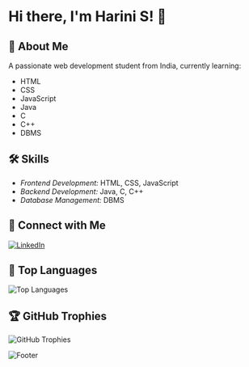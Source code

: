 # Hi there, I'm Harini S! 👋

## 🚀 About Me

A passionate web development student from India, currently learning:
- HTML
- CSS
- JavaScript
- Java
- C
- C++
- DBMS

## 🛠 Skills
- *Frontend Development:* HTML, CSS, JavaScript
- *Backend Development:* Java, C, C++
- *Database Management:* DBMS

## 🔗 Connect with Me

[![LinkedIn](https://img.shields.io/badge/LinkedIn-blue?style=for-the-badge&logo=linkedin)](https://www.linkedin.com/in/harinisudhakaran/)

## 🌟 Top Languages
![Top Languages](https://github-readme-stats.vercel.app/api/top-langs/?username=your-github-username&layout=compact&theme=radical) 

## 🏆 GitHub Trophies
![GitHub Trophies](https://github-profile-trophy.vercel.app/?username=your-github-username&theme=radical)



![Footer](https://via.placeholder.com/1200x100.png?text=Thanks+for+visiting!&color=8a2be2)



